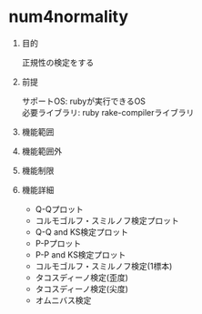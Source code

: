 num4normality
================
1. 目的

    正規性の検定をする

1. 前提

   サポートOS: rubyが実行できるOS  
   必要ライブラリ:  ruby rake-compilerライブラリ  

1. 機能範囲

1. 機能範囲外

1. 機能制限

1. 機能詳細
    * Q-Qプロット
    * コルモゴルフ・スミルノフ検定プロット
    * Q-Q and KS検定プロット
    * P-Pプロット
    * P-P and KS検定プロット
    * コルモゴルフ・スミルノフ検定(1標本)
    * タコスディーノ検定(歪度)
    * タコスディーノ検定(尖度)
    * オムニバス検定


